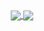 <article class="markdown-body entry-content container-lg f5" itemprop="text" align="center" >
<a href="https://github.com/anuraghazra/github-readme-stats">
  <img align="center" src="https://github-readme-stats.vercel.app/api?username=tjehdgur1500&show_icons=true&theme=dracula" />
</a>
<a href="https://github.com/anuraghazra/convoychat">
  <img align="center" src="https://github-readme-stats.vercel.app/api/top-langs/?username=tjehdgur1500&layout=compact" />
</a>
</article>


